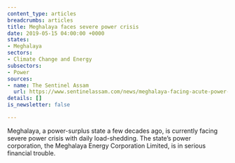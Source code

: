 ```yaml
---
content_type: articles
breadcrumbs: articles
title: Meghalaya faces severe power crisis
date: 2019-05-15 04:00:00 +0000
states:
- Meghalaya
sectors:
- Climate Change and Energy
subsectors:
- Power
sources:
- name: The Sentinel Assam
  url: https://www.sentinelassam.com/news/meghalaya-facing-acute-power-crisis/
details: []
is_newsletter: false

---
```

Meghalaya, a power-surplus state a few decades ago, is currently facing severe power crisis with daily load-shedding. The state’s power corporation, the Meghalaya Energy Corporation Limited, is in serious financial trouble.

